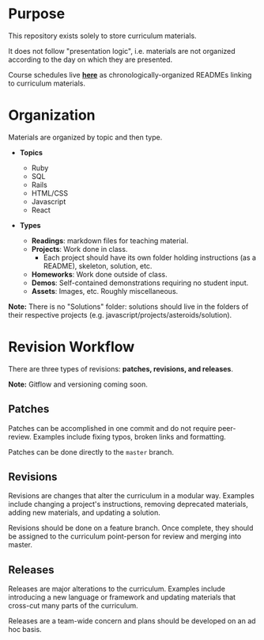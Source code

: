 [schedule]:(schedule/README.md)

# Purpose 

This repository exists solely to store curriculum materials. 

It does not follow "presentation logic", i.e. materials are not organized according to the day on which they are presented. 

Course schedules live [**here**][schedule] as chronologically-organized READMEs linking to curriculum materials.

# Organization 

Materials are organized by topic and then type. 

* **Topics** 
	* Ruby
	* SQL
	* Rails
	* HTML/CSS
	* Javascript
	* React

* **Types**   
	* **Readings**: markdown files for teaching material.   
	* **Projects**: Work done in class.
		* Each project should have its own folder holding instructions (as a README), skeleton, solution, etc.
	* **Homeworks**: Work done outside of class. 
	* **Demos**: Self-contained demonstrations requiring no student input.
	* **Assets**: Images, etc. Roughly miscellaneous.

**Note:** There is no "Solutions" folder: solutions should live in the folders of their respective projects (e.g. javascript/projects/asteroids/solution).

# Revision Workflow 

There are three types of revisions: **patches, revisions, and releases**.

**Note:** Gitflow and versioning coming soon.

## Patches

Patches can be accomplished in one commit and do not require peer-review. Examples include fixing typos, broken links and formatting.

Patches can be done directly to the `master` branch.

## Revisions

Revisions are changes that alter the curriculum in a modular way. Examples include changing a project's instructions, removing deprecated materials, adding new materials, and updating a solution.

Revisions should be done on a feature branch. Once complete, they should be assigned to the curriculum point-person for review and merging into master.

## Releases

Releases are major alterations to the curriculum. Examples include introducing a new language or framework and updating materials that cross-cut many parts of the curriculum.

Releases are a team-wide concern and plans should be developed on an ad hoc basis.
